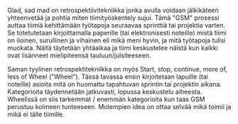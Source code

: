 Glad, sad mad on retrospektiivitekniikka jonka avulla voidaan jälkikäteen yhteenvetää ja pohtia miten tiimityöskentely sujui.
Tämä "GSM" prosessi auttaa tiimiä kehittämään työtapoja seuraavaa sprinttiä tai projektia varten.
Se totetutetaan kirjoittamalla paperille (tai elektronisesti noteille) mistä tiimi on iloinen, surullinen ja vihainen eli mikä meni hyvin, ja mitä työtapoja tulisi muokata. Näitä täytetään yhtäaikaa ja tiimi keskustelee näistä kun kaikki ovat lisänneet mielipiteensä tauluun/julsiteeseen. 

Saman tyylinen retrospektitekniikka on myös Start, stop, continue, more of, less of Wheel ("Wheel"). 
Tässä tavassa ensin kirjoitetaan lapuille (tai noteille) asioita mitä on huomattu tapahtuvan sprintin tai projektin aikana. Kategorioita täydennetään jatkuvasti, lopussa keskustelu aiheesta. Wheelissä on siis tarkemmat / enemmän kategorioita kun taas GSM perustuu kolmeen tunteeseen. Molempien idea on ottaa selvää mikä toimii ja mikä ei tälle tiimille.
